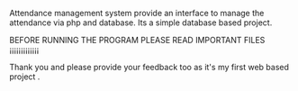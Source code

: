 Attendance management system provide an interface to manage the attendance via php and database. Its a simple database based project.




BEFORE RUNNING THE PROGRAM PLEASE READ IMPORTANT FILES ¡¡¡¡¡¡¡¡¡¡¡¡¡ 

Thank you and please provide your feedback too as it's my first web based project .
